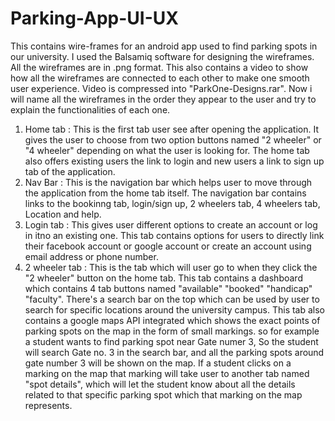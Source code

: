 # Parking-App-UI-UX
This contains wire-frames for an android app used to find parking spots in our university.
I used the Balsamiq software for designing the wireframes.
All the wireframes are in .png format.
This also contains a video to show how all the wireframes are connected to each other to make one smooth user experience.
Video is compressed into "ParkOne-Designs.rar".
Now i will name all the wireframes in the order they appear to the user and try to explain the functionalities of each one.

1. Home tab : This is the first tab user see after opening the application. It gives the user to choose from two option buttons
              named "2 wheeler" or "4 wheeler" depending on what the user is looking for. The home tab also offers existing users
              the link to login and new users a link to sign up tab of the application.
2. Nav Bar  : This is the navigation bar which helps user to move through the application from the home tab itself. The navigation
              bar contains links to the bookinng tab, login/sign up, 2 wheelers tab, 4 wheelers tab, Location and help.
3. Login tab : This gives user different options to create an account or log in itno an existing one. This tab contains options 
               for users to directly link their facebook account or google account or create an account using email address or phone
               number.
4. 2 wheeler tab : This is the tab which will user go to when they click the "2 wheeler" button on the home tab. This tab contains
                   a dashboard which contains 4 tab buttons named "available" "booked" "handicap" "faculty". There's a search bar on
                   the top which can be used by user to search for specific locations around the university campus. 
                   This tab also contains a google maps API integrated which shows the exact points of parking spots on the map in the
                   form of small markings. so for example a student wants to find parking spot near Gate numer 3, So the student will
                   search Gate no. 3 in the search bar, and all the parking spots around gate number 3 will be shown on the map.
                   If a student clicks on a marking on the map that marking will take user to another tab named "spot details", which 
                   will let the student know about all the details related to that specific parking spot which that marking on the map
                   represents.
               
